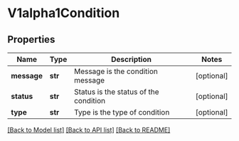 # V1alpha1Condition

## Properties
Name | Type | Description | Notes
------------ | ------------- | ------------- | -------------
**message** | **str** | Message is the condition message | [optional] 
**status** | **str** | Status is the status of the condition | [optional] 
**type** | **str** | Type is the type of condition | [optional] 

[[Back to Model list]](../README.md#documentation-for-models) [[Back to API list]](../README.md#documentation-for-api-endpoints) [[Back to README]](../README.md)


